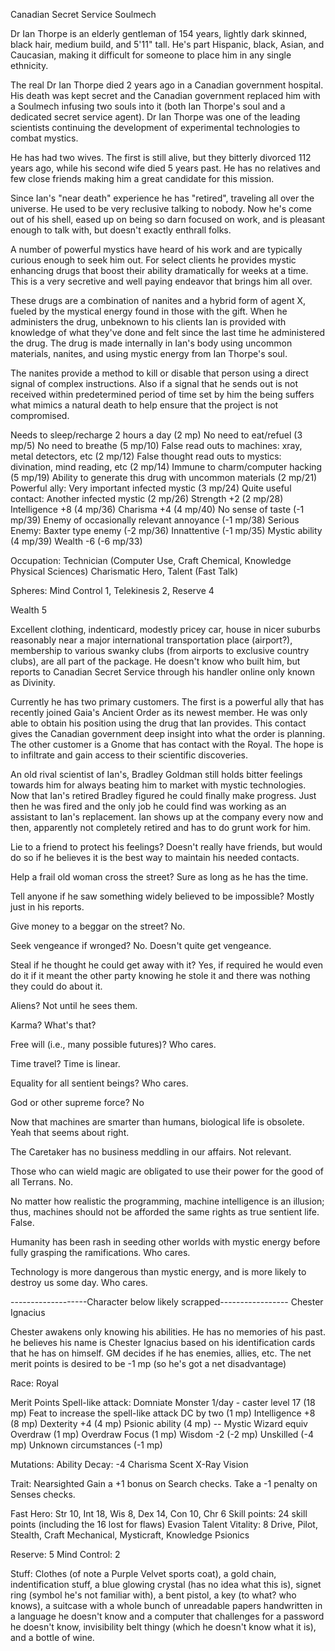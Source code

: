 Canadian Secret Service Soulmech

Dr Ian Thorpe is an elderly gentleman of 154 years, lightly dark skinned, black hair, medium build, and 5'11&quot; tall. He's part Hispanic, black, Asian, and Caucasian, making it difficult for someone to place him in any single ethnicity.

The real Dr Ian Thorpe died 2 years ago in a Canadian government hospital. His death was kept secret and the Canadian government replaced him with a Soulmech infusing two souls into it (both Ian Thorpe's soul and a dedicated secret service agent). Dr Ian Thorpe was one of the leading scientists continuing the development of experimental technologies to combat mystics.

He has had two wives. The first is still alive, but they bitterly divorced 112 years ago, while his second wife died 5 years past. He has no relatives and few close friends making him a great candidate for this mission.

Since Ian's &quot;near death&quot; experience he has &quot;retired&quot;, traveling all over the universe. He used to be very reclusive talking to nobody. Now he's come out of his shell, eased up on being so darn focused on work, and is pleasant enough to talk with, but doesn't exactly enthrall folks.

A number of powerful mystics have heard of his work and are typically curious enough to seek him out. For select clients he provides mystic enhancing drugs that boost their ability dramatically for weeks at a time. This is a very secretive and well paying endeavor that brings him all over.

These drugs are a combination of nanites and a hybrid form of agent X, fueled by the mystical energy found in those with the gift. When he administers the drug, unbeknown to his clients Ian is provided with knowledge of what they've done and felt since the last time he administered the drug.  The drug is made internally in Ian's body using uncommon materials, nanites, and using mystic energy from Ian Thorpe's soul.

The nanites provide a method to kill or disable that person using a direct signal of complex instructions. Also if a signal that he sends out is not received within predetermined period of time set by him the being suffers what mimics a natural death to help ensure that the project is not compromised.

Needs to sleep/recharge 2 hours a day (2 mp)
No need to eat/refuel (3 mp/5)
No need to breathe (5 mp/10)
False read outs to machines: xray, metal detectors, etc (2 mp/12)
False thought read outs to mystics: divination, mind reading, etc (2 mp/14)
Immune to charm/computer hacking (5 mp/19)
Ability to generate this drug with uncommon materials (2 mp/21)
Powerful ally: Very important infected mystic (3 mp/24)
Quite useful contact: Another infected mystic (2 mp/26)
Strength +2 (2 mp/28)
Intelligence +8 (4 mp/36)
Charisma +4 (4 mp/40)
No sense of taste (-1 mp/39)
Enemy of occasionally relevant annoyance (-1 mp/38)
Serious Enemy: Baxter type enemy (-2 mp/36)
Innattentive (-1 mp/35)
Mystic ability (4 mp/39)
Wealth -6 (-6 mp/33)

Occupation: Technician (Computer Use, Craft Chemical, Knowledge Physical Sciences)
Charismatic Hero, Talent (Fast Talk)

Spheres: Mind Control 1, Telekinesis 2, Reserve 4

Wealth 5

Excellent clothing, indenticard, modestly pricey car, house in nicer suburbs reasonably near a major international transportation place (airport?), membership to various swanky clubs (from airports to exclusive country clubs), are all part of the package. He doesn't know who built him, but reports to Canadian Secret Service through his handler online only known as Divinity.

Currently he has two primary customers. The first is a powerful ally that has recently joined Gaia's Ancient Order as its newest member. He was only able to obtain his position using the drug that Ian provides. This contact gives the Canadian government deep insight into what the order is planning. The other customer is a Gnome that has contact with the Royal. The hope is to infiltrate and gain access to their scientific discoveries.

An old rival scientist of Ian's, Bradley Goldman still holds bitter feelings towards him for always beating him to market with mystic technologies. Now that Ian's retired Bradley figured he could finally make progress. Just then he was fired and the only job he could find was working as an assistant to Ian's replacement. Ian shows up at the company every now and then, apparently not completely retired and has to do grunt work for him.

Lie to a friend to protect his feelings?
Doesn't really have friends, but would do so if he believes it is the best way to maintain his needed contacts.

Help a frail old woman cross the street?
Sure as long as he has the time.

Tell anyone if he saw something widely believed to be impossible?
Mostly just in his reports.

Give money to a beggar on the street?
No.

Seek vengeance if wronged?
No. Doesn't quite get vengeance.

Steal if he thought he could get away with it?
Yes, if required he would even do it if it meant the other party knowing he stole it and there was nothing they could do about it.

Aliens? Not until he sees them.

Karma? What's that?

Free will (i.e., many possible futures)? Who cares.

Time travel? Time is linear.

Equality for all sentient beings? Who cares.

God or other supreme force? No

Now that machines are smarter than humans, biological life is obsolete. Yeah that seems about right.

The Caretaker has no business meddling in our affairs. Not relevant.

Those who can wield magic are obligated to use their power for the good of all Terrans. No.

No matter how realistic the programming, machine intelligence is an illusion; thus, machines should not be afforded the same rights as true sentient life. False.

Humanity has been rash in seeding other worlds with mystic energy before fully grasping the ramifications. Who cares.

Technology is more dangerous than mystic energy, and is more likely to destroy us some day. Who cares.


-------------------Character below likely scrapped-----------------
Chester Ignacius

Chester awakens only knowing his abilities.  He has no memories of his past.  he believes his name is Chester Ignacius based on his identification cards that he has on himself.  GM decides if he has enemies, allies, etc.  The net merit points is desired to be -1 mp (so he's got a net disadvantage)

Race: Royal

Merit Points
Spell-like attack: Domniate Monster 1/day - caster level 17 (18 mp)
Feat to increase the spell-like attack DC by two (1 mp)
Intelligence +8 (8 mp)
Dexterity +4 (4 mp)
Psionic ability (4 mp)  -- Mystic Wizard equiv
Overdraw (1 mp)
Overdraw Focus (1 mp)
Wisdom -2 (-2 mp)
Unskilled (-4 mp)
Unknown circumstances (-1 mp)

Mutations:
Ability Decay: -4 Charisma
Scent
X-Ray Vision

Trait: Nearsighted
Gain a +1 bonus on Search checks.  Take a -1 penalty on Senses checks.

Fast Hero:
Str 10, Int 18, Wis 8, Dex 14, Con 10, Chr 6
Skill points: 24 skill points (including the 16 lost for flaws)
Evasion Talent
Vitality: 8
Drive, Pilot, Stealth, Craft Mechanical, Mysticraft, Knowledge Psionics

Reserve: 5
Mind Control: 2

Stuff:
Clothes (of note a Purple Velvet sports coat), a gold chain, indentification stuff, a blue glowing crystal (has no idea what this is), signet ring (symbol he's not familiar with), a bent pistol, a key (to what? who knows), a suitcase with a whole bunch of unreadable papers handwritten in a language he doesn't know and a computer that challenges for a password he doesn't know, invisibility belt thingy (which he doesn't know what it is), and a bottle of wine.

